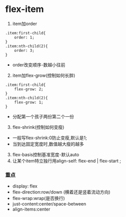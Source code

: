 # flex-item
1. item加order
```
.item:first-child{
    order: 1;
}
.item:nth-child(2){
    order: 3;
}
```
* order改变顺序-数越小往前

2. item加flex-grow(控制如何长胖)
```
.item:first-child{
    flex-grow: 2;
}
.item:nth-child(2){
    flex-grow: 1;
}
```
* 分配第一个孩子两份第二个一份
3. flex-shrink(控制如何变瘦)
* 一般写flex-shrink:0防止变瘦,默认是1;
* 当到达固定宽度时,数值越大瘦的越多
3. flex-basis控制基准宽度-默认auto
4. 让某个item特立独行用align-self: flex-end  |  flex-start ;
### 重点
* display: flex
* flex-direction:row/down (横着还是竖着流动方向)
* flex-wrap:wrap(是否换行)
* just-content:center/space-between
* align-items:center


